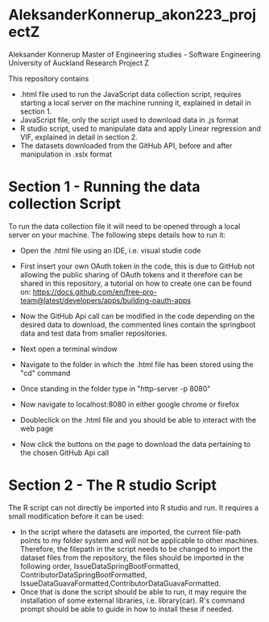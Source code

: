 # AleksanderKonnerup_akon223_projectZ
Aleksander Konnerup
Master of Engineering studies - Software Engineering
University of Auckland
Research Project Z

This repository contains
- .html file used to run the JavaScript data collection script, requires starting a local server on the machine running it, explained in detail in section 1.
- JavaScript file, only the script used to download data in .js format
- R studio script, used to manipulate data and apply Linear regression and VIF, explained in detail in section 2.
- The datasets downloaded from the GitHub API, before and after manipulation in .xslx format

# Section 1 - Running the data collection Script
To run the data collection file it will need to be opened through a local server on your machine. The following steps details how to run it:
- Open the .html file using an IDE, i.e. visual studie code 
- First insert your own OAuth token in the code, this is due to GitHub not allowing the public sharing of OAuth tokens and it therefore can be shared in this repository, a tutorial on how to create one can be found on: https://docs.github.com/en/free-pro-team@latest/developers/apps/building-oauth-apps
- Now the GitHub Api call can be modified in the code depending on the desired data to download, the commented lines contain the springboot data and test data from smaller repositories.

- Next open a terminal window
- Navigate to the folder in which the .html file has been stored using the "cd" command
- Once standing in the folder type in "http-server -p 8080"
- Now navigate to localhost:8080 in either google chrome or firefox
- Doubleclick on the .html file and you should be able to interact with the web page
- Now click the buttons on the page to download the data pertaining to the chosen GitHub Api call

# Section 2 - The R studio Script
The R script can not directly be imported into R studio and run. It requires a small modification before it can be used:
- In the script where the datasets are imported, the current file-path points to my folder system and will not be applicable to other machines. Therefore, the filepath in the script needs to be changed to import the dataset files from the repository, the files should be imported in the following order, IssueDataSpringBootFormatted, ContributorDataSpringBootFormatted, IssueDataGuavaFormatted,ContributorDataGuavaFormatted. 
- Once that is done the script should be able to run, it may require the installation of some external libraries, i.e. library(car). R's command prompt should be able to guide in how to install these if needed.


